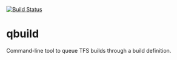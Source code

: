 [![Build Status](https://travis-ci.org/rogah/qbuild.svg?branch=master)](https://travis-ci.org/rogah/qbuild.io)

qbuild
======

Command-line tool to queue TFS builds through a build definition.

